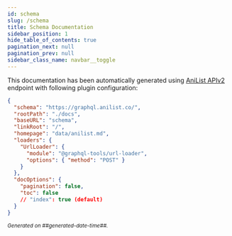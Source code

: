 ```yaml
---
id: schema
slug: /schema
title: Schema Documentation
sidebar_position: 1
hide_table_of_contents: true
pagination_next: null
pagination_prev: null
sidebar_class_name: navbar__toggle
---
```


This documentation has been automatically generated using [AniList APIv2](https://anilist.gitbook.io/anilist-apiv2-docs/) endpoint with following plugin configuration:

```json
{
  "schema": "https://graphql.anilist.co/",
  "rootPath": "./docs",
  "baseURL": "schema",
  "linkRoot": "/",
  "homepage": "data/anilist.md",
  "loaders": {
    "UrlLoader": {
      "module": "@graphql-tools/url-loader",
      "options": { "method": "POST" }
    }
  },
  "docOptions": {
    "pagination": false,
    "toc": false
    // "index": true (default)
  }
}
```

<small><i>Generated on ##generated-date-time##.</i></small>
